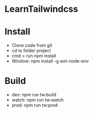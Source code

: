 # LearnTailwindcss
# Install
- Clone code from git
- cd to folder project
- cmd > run npm install
- Window: npm install -g win-node-env
# Build
 - dev: npm run tw:build
 - watch: npm run tw:watch
 - prod: npm run tw:prod
